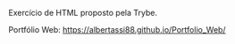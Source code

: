 Exercício de HTML proposto pela Trybe.

Portfólio Web: https://albertassi88.github.io/Portfolio_Web/